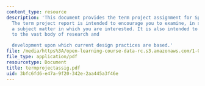```yaml
---
content_type: resource
description: 'This document provides the term project assignment for Spring 2004.
  The term project report is intended to encourage you to examine, in some depth,
  a subject matter in which you are interested. It is also intended to introduce you
  to the vast body of research and

  development upon which current design practices are based.'
file: /media/https%3A/open-learning-course-data-rc.s3.amazonaws.com/1-054-mechanics-and-design-of-concrete-structures-spring-2004/3bfc6fd6e47a9f20342e2aa445a3f46e_termprojectassig.pdf
file_type: application/pdf
resourcetype: Document
title: termprojectassig.pdf
uid: 3bfc6fd6-e47a-9f20-342e-2aa445a3f46e
---
```

